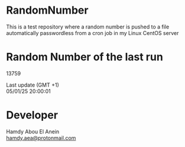 # RandomNumber    
This is a test repository where a random number is pushed to a file automatically passwordless from a cron job in my Linux CentOS server    
# Random Number of the last run   
13759
      
Last update (GMT +1)    
05/01/25 20:00:01
# Developer    
Hamdy Abou El Anein   
hamdy.aea@protonmail.com
